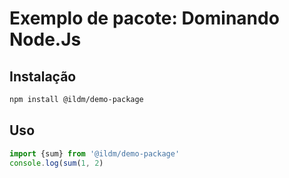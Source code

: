 # Exemplo de pacote:  Dominando Node.Js

## Instalação

```bash
npm install @ildm/demo-package
```

## Uso

```js
import {sum} from '@ildm/demo-package'
console.log(sum(1, 2)
```